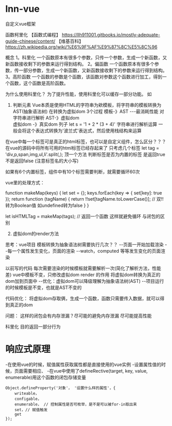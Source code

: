 # lnn-vue
自定义vue框架

函数柯里化
【函数式编程】 https://llh911001.gitbooks.io/mostly-adequate-guide-chinese/content/
【维基百科】   https://zh.wikipedia.org/wiki/%E6%9F%AF%E9%87%8C%E5%8C%96

概念
1。科里化  一个函数原本有很多个参数，只传一个参数，生成一个新函数，又新函数接收剩下的参数来运行得到结构。
2。偏函数  一个函数原本有很多个参数，传一部分参数，生成一个新函数，又新函数接收剩下的参数来运行得到结构。
3。高阶函数  一个函数的参数是个函数，该函数对参数这个函数进行加工，得到一个函数，这个函数是高阶函数。


为什么使用科里化？
为了提升性能，使用科里化可以缓存一部分功能。
如
1. 判断元素
Vue本质是使用HTML的字符串为欸模板，将字符串的模板转换为AST(抽象语法树) 在转换为虚拟dom
3个过程
模板-》AST  ---最消耗性能  对字符串进行解析
AST-》虚拟dom  
虚拟dom -》真实dom
列子
let s = '1 + 2 * (3 + 4)' 字符串进行解析运算
一般会将这个表达式转换为'波兰式'表达式，然后使用栈结构来运算

在vue中每一个标签可是真正的html标签，也可以是自定义组件，怎么区分？？？
在vue的源码中将所有可用的html标签已经存起来了
只考虑几个标签
let tag = 'div,p,span,img,ul,li'.split(,);
顶一个方法 判断标签是否为内置的标签  是返回true  不是返回false (注意标签名的大小写)

如果有6个内置标签，组件中有10个标签需要判断，就需要循环60次

vue里的处理方式：

function makeMap(keys) {
    let set = {};
    keys.forEach(key => {
        set[key]: true
    });
    return function (tagName) {
        return !!set[tagName.toLowerCase()]; // 双!!转为Boolean值 如undefined转为false
    }
}

let isHTMLTag = makeMap(tags); // 返回一个函数  这样就避免循环  与闭包的区别

2. 虚拟dom的render方法

思考：vue项目 模板转换为抽象语法树需要执行几次？？
--页面一开始加载渲染
--每一个属性发生变化，页面的渲染
--watch，computed 等等发生变化的页面渲染

以前写的代码  每次需要渲染的时候模板就需要解析一次(简化了解析方法，性能差)
vue中模板不变，只修改虚拟dom
render 的作用 将虚拟dom转换为真正的dom加到页面中
--优化：虚拟dom可以降级理解为抽象语法树(AST)
--项目运行的时候模板是不变，也就是AST不变的

代码优化： 将虚拟dom存取俩，生成一个函数，函数只需要传入数据，就可以得到真正的dom




问题：
这样的闭包会有内存泄漏？尽可能的避免内存泄漏  尽可能提高性能

科里化   目的返回一部分行为


# 响应式原理
-在使用vue的时候，赋值属性获取属性都是直接使用的vue实例
-设置属性值的时候，页面需要相应、
-在vue中使用了defineRective(target, key, value, enumerable)用这个函数的闭包存储变量

```
Object.defineProperty('对象'， '设置什么样的属性'，{
    writeable，
    configable，
    enumerable， // 控制属性是否可枚举，是不是可以被for-in取出来
    set，// 赋值触发
    get
});

```


